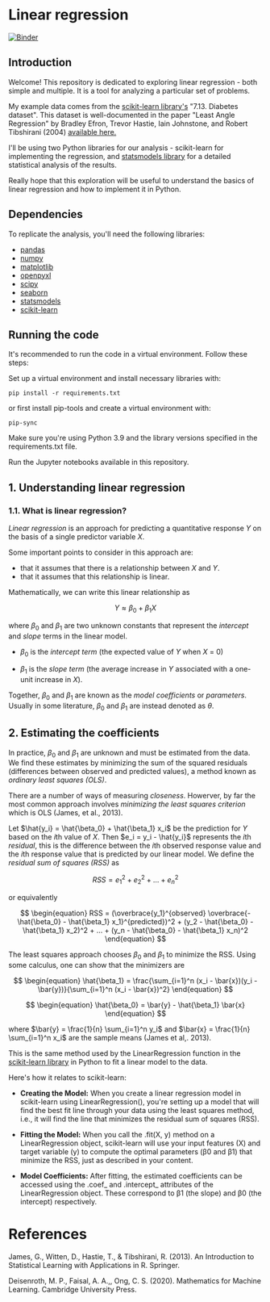 # Linear regression

[![Binder](https://mybinder.org/badge_logo.svg)](https://mybinder.org/v2/gh/patymunoz/linear_regression/v.0.1.0)

## Introduction

Welcome! This repository is dedicated to exploring linear regression - both simple and multiple. It is a tool for analyzing a particular set of problems. 

My example data comes from the [scikit-learn library's](https://scikit-learn.org/stable/modules/generated/sklearn.linear_model.LinearRegression.html)  "7.13. Diabetes dataset". This dataset is well-documented in the paper "Least Angle Regression" by Bradley Efron, Trevor Hastie, Iain Johnstone, and Robert Tibshirani (2004) [available here.](https://web.stanford.edu/~hastie/Papers/LARS/LeastAngle_2002.pdf) 

I'll be using two Python libraries for our analysis - scikit-learn for implementing the regression, and [statsmodels library](https://www.statsmodels.org/stable/regression.html) for a detailed statistical analysis of the results.

Really hope that this exploration will be useful to understand the basics of linear regression and how to implement it in Python.

## Dependencies

To replicate the analysis, you'll need the following libraries:

* [pandas](https://pandas.pydata.org/)
* [numpy](https://numpy.org/)
* [matplotlib](https://matplotlib.org/)
* [openpyxl](https://openpyxl.readthedocs.io/en/stable/)
* [scipy](https://www.scipy.org/)
* [seaborn](https://seaborn.pydata.org/)
* [statsmodels](https://www.statsmodels.org/stable/index.html)
* [scikit-learn](https://scikit-learn.org/stable/index.html)

## Running the code

It's recommended to run the code in a virtual environment. Follow these steps:

Set up a virtual environment and install necessary libraries with:

```
pip install -r requirements.txt
```

or first install pip-tools and create a virtual environment with:

```
pip-sync
```

Make sure you're using Python 3.9 and the library versions specified in the requirements.txt file.

Run the Jupyter notebooks available in this repository.


## 1. Understanding linear regression

### 1.1. What is linear regression?

*Linear regression* is an approach for predicting a quantitative response $Y$ on the basis of a single predictor variable $X$. 

Some important points to consider in this approach are: 

* that it assumes that there is a relationship between $X$ and $Y$.
* that it assumes that this relationship is linear.

Mathematically, we can write this linear relationship as

$$
\begin{equation} Y \approx \beta_0 + \beta_1 X \end{equation}
$$

where $\beta_0$ and $\beta_1$ are two unknown constants that represent the *intercept* and *slope* terms in the linear model.

* $\beta_0$ is the *intercept term* (the expected value of $Y$ when $X$ = 0)

* $\beta_1$ is the *slope term* (the average increase in $Y$ associated with a one-unit increase in $X$).

Together, $\beta_0$ and $\beta_1$ are known as the *model coefficients* or *parameters*. Usually in some literature, $\beta_0$ and $\beta_1$ are instead denoted as $\theta$. 


## 2. Estimating the coefficients

In practice, $\beta_0$ and $\beta_1$ are unknown and must be estimated from the data. We find these estimates by minimizing the sum of the squared residuals (differences between observed and predicted values), a method known as *ordinary least squares (OLS)*.

There are a number of ways of measuring *closeness*. Howerver, by far the most common approach involves *minimizing the least squares criterion* which is OLS (James, et al., 2013).

Let $\hat{y_i} = \hat{\beta_0} + \hat{\beta_1} x_i$ be the prediction for $Y$ based on the $i$th value of $X$. Then $e_i = y_i - \hat{y_i}$ represents the $i$th *residual*, this is the difference between the $i$th observed response value and the $i$th response value that is predicted by our linear model. We define the *residual sum of squares (RSS)* as

$$
\begin{equation} RSS = e_1^2 + e_2^2 + ... + e_n^2 \end{equation}
$$

or equivalently

$$
\begin{equation} RSS = (\overbrace{y_1}^{observed} \overbrace{- \hat{\beta_0} - \hat{\beta_1} x_1}^{predicted})^2 + (y_2 - \hat{\beta_0} - \hat{\beta_1} x_2)^2 + ... + (y_n - \hat{\beta_0} - \hat{\beta_1} x_n)^2 \end{equation}
$$

The least squares approach chooses $\beta_0$ and $\beta_1$ to minimize the RSS. Using some calculus, one can show that the minimizers are

$$
\begin{equation} \hat{\beta_1} = \frac{\sum_{i=1}^n (x_i - \bar{x})(y_i - \bar{y})}{\sum_{i=1}^n (x_i - \bar{x})^2} \end{equation}
$$

$$
\begin{equation} \hat{\beta_0} = \bar{y} - \hat{\beta_1} \bar{x} \end{equation}
$$

where $\bar{y} = \frac{1}{n} \sum_{i=1}^n y_i$ and $\bar{x} = \frac{1}{n} \sum_{i=1}^n x_i$ are the sample means (James et al,. 2013).


This is the same method used by the LinearRegression function in the [scikit-learn library](https://scikit-learn.org/stable/modules/generated/sklearn.linear_model.LinearRegression.html) in Python to fit a linear model to the data.

Here's how it relates to scikit-learn:

* **Creating the Model:** When you create a linear regression model in scikit-learn using LinearRegression(), you're setting up a model that will find the best fit line through your data using the least squares method, i.e., it will find the line that minimizes the residual sum of squares (RSS).

* **Fitting the Model:** When you call the .fit(X, y) method on a LinearRegression object, scikit-learn will use your input features (X) and target variable (y) to compute the optimal parameters (β0 and β1) that minimize the RSS, just as described in your content.

* **Model Coefficients:** After fitting, the estimated coefficients can be accessed using the .coef_ and .intercept_ attributes of the LinearRegression object. These correspond to β1 (the slope) and β0 (the intercept) respectively.



# References

James, G., Witten, D., Hastie, T., & Tibshirani, R. (2013). An Introduction to Statistical Learning with Applications in R. Springer.

Deisenroth, M. P., Faisal, A. A.,, Ong, C. S. (2020). Mathematics for Machine Learning. Cambridge University Press.
